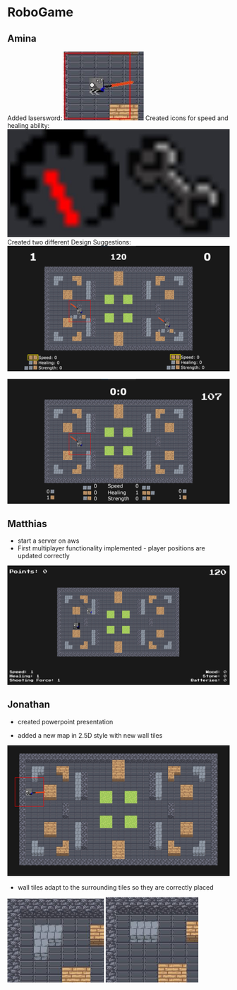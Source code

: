 # RoboGame

## Amina
Added lasersword:
![](images/robot_sword.JPG)
Created icons for speed and healing ability:
![](images/symbole.JPG)
Created two different Design Suggestions:
![](images/design1.png)

![](images/design2.png)



## Matthias
- start a server on aws
- First multiplayer functionality implemented - player positions are updated correctly

![](images/multiplayer.png)


## Jonathan

- created powerpoint presentation

- added a new map in 2.5D style with new wall tiles
  
![](images/2.5D_map.png)

- wall tiles adapt to the surrounding tiles so they are correctly placed

![](images/mine_wall1.JPG)
![](images/mine_wall2.JPG)
